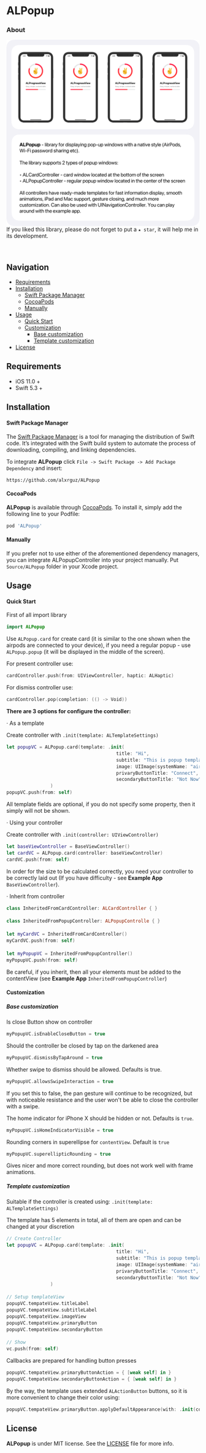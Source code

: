 # ALPopup

### About

<img align="left" src="Assets/about.png"/>

<br/>

If you liked this library, please do not forget to put a `★ star`, it will help me in its development.

<br/>

## Navigation

- [Requirements](#requirements)
- [Installation](#installation)
  - [Swift Package Manager](#Swift-Package-Manager)
  - [CocoaPods](#CocoaPods)
  - [Manually](#Manually)
- [Usage](#usage)
  - [Quick Start](#Quick-Start)
  - [Customization](#Customization)
    - [Base customization](#Base-customization)
    - [Template customization](#Template-customization)
- [License](#License)

## 

## Requirements

- iOS 11.0 + 
- Swift 5.3 +



## Installation

#### Swift Package Manager

The [Swift Package Manager](https://swift.org/package-manager/) is a tool for managing the distribution of Swift code. It’s integrated with the Swift build system to automate the process of downloading, compiling, and linking dependencies.

To integrate **ALPopup** click `File -> Swift Package -> Add Package Dependency` and insert:

```ogdl
https://github.com/alxrguz/ALPopup
```

#### CocoaPods

**ALPopup** is available through [CocoaPods](https://cocoapods.org/pods/ALProgressView). To install it, simply add the following line to your Podfile:

```ruby
pod 'ALPopup'
```

#### Manually

If you prefer not to use either of the aforementioned dependency managers, you can integrate ALPopupController into your project manually. Put `Source/ALPopup` folder in your Xcode project. 



## Usage

#### Quick Start

First of all import library

```swift
import ALPopup
```

Use  `ALPopup.card` for create card (it is similar to the one shown when the airpods are connected to your device),  if you need a regular popup - use `ALPopup.popup` (it will be displayed in the middle of the screen).

For present controller use:

```swift
cardController.push(from: UIViewController, haptic: ALHaptic)
```

For dismiss controller use:

```swift
cardController.pop(completion: (() -> Void))
```



**There are 3 options for configure the controller:**

· As a template

Create controller with `.init(template: ALTemplateSettings)`

```swift
let popupVC = ALPopup.card(template: .init(
                                        title: "Hi",
                                        subtitle: "This is popup template controller",
                                        image: UIImage(systemName: "airpodspro"),
                                        privaryButtonTitle: "Connect",
                                        secondaryButtonTitle: "Not Now")
                )
popupVC.push(from: self)
```

All template fields are optional, if you do not specify some property, then it simply will not be shown.



· Using your controller

Create controller with `.init(controller: UIViewController)`

```swift
let baseViewController = BaseViewController()
let cardVC = ALPopup.card(controller: baseViewController)
cardVC.push(from: self)
```

In order for the size to be calculated correctly, you need your controller to be correctly laid out (If you have difficulty - see **Example App** `BaseViewController`). 



· Inherit from controller

```swift
class InheritedFromCardController: ALCardController { }

class InheritedFromPopupController: ALPopupControlle { }

let myCardVC = InheritedFromCardController()
myCardVC.push(from: self)

let myPopupVC = InheritedFromPopupController()
myPopupVC.push(from: self)
```

Be careful, if you inherit, then all your elements must be added to the contentView (see **Example App** `InheritedFromPopupController`)



#### Customization

##### **Base customization**

Is close Button show on controller

```swift
myPopupVC.isEnableCloseButton = true
```



Should the controller be closed by tap on the darkened area

```swift
myPopupVC.dismissByTapAround = true
```



Whether swipe to dismiss should be allowed. Defaults is true.

```swift
myPopupVC.allowsSwipeInteraction = true
```

If you set this to false, the pan gesture will continue to be recognized, but with noticeable resistance and the user won't be able to close the controller with a swipe.



The home indicator for iPhone X should be hidden or not. Defaults is `true`.

```swift
myPopupVC.isHomeIndicatorVisible = true
```



Rounding corners in superellipse for `contentView`.  Default is `true`

```swift
myPopupVC.superellipticRounding = true
```

Gives nicer and more correct rounding, but does not work well with frame animations.



##### Template customization

Suitable if the controller is created using: `.init(template: ALTemplateSettings)`

The template has 5 elements in total, all of them are open and can be changed at your discretion

```swift
// Create Controller
let popupVC = ALPopup.card(template: .init(
                                        title: "Hi",
                                        subtitle: "This is popup template controller",
                                        image: UIImage(systemName: "airpodspro"),
                                        privaryButtonTitle: "Connect",
                                        secondaryButtonTitle: "Not Now")
                )

// Setup templateView
popupVC.tempateView.titleLabel
popupVC.tempateView.subtitleLabel
popupVC.tempateView.imageView
popupVC.tempateView.primaryButton
popupVC.tempateView.secondaryButton

// Show 
vc.push(from: self)
```



Callbacks are prepared for handling button presses

```swift
popupVC.tempateView.primaryButtonAction = { [weak self] in }
popupVC.tempateView.secondaryButtonAction = { [weak self] in }
```



By the way, the template uses extended `ALActionButton` buttons, so it is more convenient to change their color using:

```swift
popupVC.tempateView.primaryButton.applyDefaultAppearance(with: .init(content: .systemBlue, background: .systemGroupedBackground))
```



## License

**ALPopup** is under MIT license. See the [LICENSE](https://github.com/alxrguz/ALPopup/blob/master/LICENSE) file for more info.

